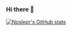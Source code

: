 ### Hi there 👋
[![Noslepr's GitHub stats](https://github-readme-stats.vercel.app/api?username=noslepr)](https://github.com/noslepr/github-readme-stats)

<!--
**Noslepr/Noslepr** is a ✨ _special_ ✨ repository because its `README.md` (this file) appears on your GitHub profile.

Here are some ideas to get you started:

- 🔭 I’m currently working on ...
- 🌱 I’m currently learning ...
- 👯 I’m looking to collaborate on ...
- 🤔 I’m looking for help with ...
- 💬 Ask me about ...
- 📫 How to reach me: ...
- 😄 Pronouns: ...
- ⚡ Fun fact: ...
-->
